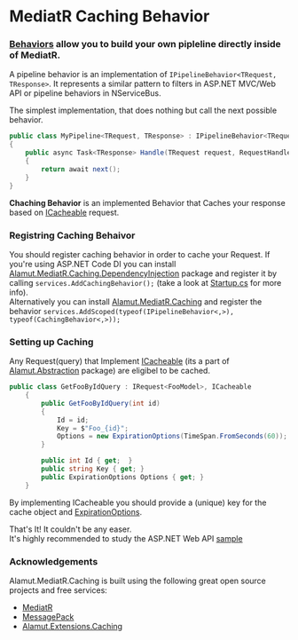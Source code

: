 # MediatR Caching Behavior  
### [Behaviors](https://github.com/jbogard/MediatR/wiki/Behaviors) allow you to build your own pipleline directly inside of MediatR.
A pipeline behavior is an implementation of `IPipelineBehavior<TRequest, TResponse>`. It represents a similar pattern to filters in ASP.NET MVC/Web API or pipeline behaviors in NServiceBus.  

The simplest implementation, that does nothing but call the next possible behavior.
```csharp
public class MyPipeline<TRequest, TResponse> : IPipelineBehavior<TRequest, TResponse>
{
    public async Task<TResponse> Handle(TRequest request, RequestHandlerDelegate<TResponse> next)
    {
        return await next();
    }
}
```

**Chaching Behavior** is an implemented Behavior that Caches your response based on [ICacheable](https://github.com/SorenZ/Alamut.Abstractions/blob/master/src/Alamut.Abstractions/Caching/ICacheable.cs) request.

### Registring Caching Behaivor 
You should register caching behavior in order to cache your Request. 
If you're using ASP.NET Code DI you can install [Alamut.MediatR.Caching.DependencyInjection](https://www.nuget.org/packages/Alamut.MediatR.Caching.DependencyInjection/) package and register it by calling `services.AddCachingBehavior();` (take a look at [Startup.cs](https://github.com/SorenZ/Alamut.MediatR.Caching/blob/master/sample/Alamut.MediatR.Caching.SampleApi/Startup.cs) for more info).  
Alternatively you can install [Alamut.MediatR.Caching](https://www.nuget.org/packages/Alamut.MediatR.Caching/) and register the behavior `services.AddScoped(typeof(IPipelineBehavior<,>), typeof(CachingBehavior<,>));`


### Setting up Caching
Any Request(query) that Implement [ICacheable](https://github.com/SorenZ/Alamut.Abstractions/blob/master/src/Alamut.Abstractions/Caching/ICacheable.cs) (its a part of [Alamut.Abstraction](https://github.com/SorenZ/Alamut.Abstractions) package) are eligibel to be cached.
```csharp 
public class GetFooByIdQuery : IRequest<FooModel>, ICacheable
    {
        public GetFooByIdQuery(int id)
        {
            Id = id;
            Key = $"Foo_{id}";
            Options = new ExpirationOptions(TimeSpan.FromSeconds(60));
        }

        public int Id { get;  }
        public string Key { get; }
        public ExpirationOptions Options { get; }
    }
```
By implementing ICacheable you should provide a (unique) key for the cache object and [ExpirationOptions](https://github.com/SorenZ/Alamut.Abstractions/blob/master/src/Alamut.Abstractions/Caching/ExpirationOptions.cs). 

That's It! It couldn't be any easer.   
It's highly recommended to study the ASP.NET Web API [sample](https://github.com/SorenZ/Alamut.MediatR.Caching/tree/master/sample/Alamut.MediatR.Caching.SampleApi)


### Acknowledgements
Alamut.MediatR.Caching is built using the following great open source projects and free services:

* [MediatR](https://github.com/jbogard/MediatR)
* [MessagePack](https://github.com/neuecc/MessagePack-CSharp)
* [Alamut.Extensions.Caching](https://www.nuget.org/packages/Alamut.Extensions.Caching/)
